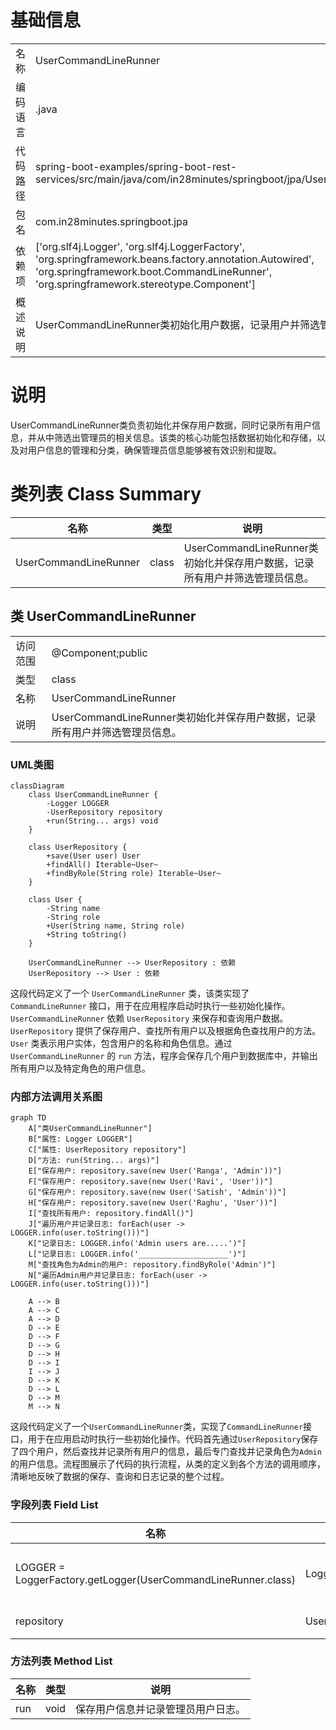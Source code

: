 # 基础信息

|      |      |
|------|------|
| 名称 | UserCommandLineRunner |
| 编码语言 | .java |
| 代码路径 | spring-boot-examples/spring-boot-rest-services/src/main/java/com/in28minutes/springboot/jpa/UserCommandLineRunner.java |
| 包名 | com.in28minutes.springboot.jpa |
| 依赖项 | ['org.slf4j.Logger', 'org.slf4j.LoggerFactory', 'org.springframework.beans.factory.annotation.Autowired', 'org.springframework.boot.CommandLineRunner', 'org.springframework.stereotype.Component'] |
| 概述说明 | UserCommandLineRunner类初始化用户数据，记录用户并筛选管理员信息。 |

# 说明

UserCommandLineRunner类负责初始化并保存用户数据，同时记录所有用户信息，并从中筛选出管理员的相关信息。该类的核心功能包括数据初始化和存储，以及对用户信息的管理和分类，确保管理员信息能够被有效识别和提取。

# 类列表 Class Summary

| 名称   | 类型  | 说明 |
|-------|------|-------------|
| UserCommandLineRunner | class | UserCommandLineRunner类初始化并保存用户数据，记录所有用户并筛选管理员信息。 |



## 类 UserCommandLineRunner

|      |      |
|------|------|
| 访问范围 | @Component;public |
| 类型 | class |
| 名称 | UserCommandLineRunner |
| 说明 | UserCommandLineRunner类初始化并保存用户数据，记录所有用户并筛选管理员信息。 |


### UML类图

```mermaid
classDiagram
    class UserCommandLineRunner {
        -Logger LOGGER
        -UserRepository repository
        +run(String... args) void
    }

    class UserRepository {
        +save(User user) User
        +findAll() Iterable~User~
        +findByRole(String role) Iterable~User~
    }

    class User {
        -String name
        -String role
        +User(String name, String role)
        +String toString()
    }

    UserCommandLineRunner --> UserRepository : 依赖
    UserRepository --> User : 依赖
```

这段代码定义了一个 `UserCommandLineRunner` 类，该类实现了 `CommandLineRunner` 接口，用于在应用程序启动时执行一些初始化操作。`UserCommandLineRunner` 依赖 `UserRepository` 来保存和查询用户数据。`UserRepository` 提供了保存用户、查找所有用户以及根据角色查找用户的方法。`User` 类表示用户实体，包含用户的名称和角色信息。通过 `UserCommandLineRunner` 的 `run` 方法，程序会保存几个用户到数据库中，并输出所有用户以及特定角色的用户信息。


### 内部方法调用关系图

```mermaid
graph TD
    A["类UserCommandLineRunner"]
    B["属性: Logger LOGGER"]
    C["属性: UserRepository repository"]
    D["方法: run(String... args)"]
    E["保存用户: repository.save(new User('Ranga', 'Admin'))"]
    F["保存用户: repository.save(new User('Ravi', 'User'))"]
    G["保存用户: repository.save(new User('Satish', 'Admin'))"]
    H["保存用户: repository.save(new User('Raghu', 'User'))"]
    I["查找所有用户: repository.findAll()"]
    J["遍历用户并记录日志: forEach(user -> LOGGER.info(user.toString()))"]
    K["记录日志: LOGGER.info('Admin users are.....')"]
    L["记录日志: LOGGER.info('____________________')"]
    M["查找角色为Admin的用户: repository.findByRole('Admin')"]
    N["遍历Admin用户并记录日志: forEach(user -> LOGGER.info(user.toString()))"]

    A --> B
    A --> C
    A --> D
    D --> E
    D --> F
    D --> G
    D --> H
    D --> I
    I --> J
    D --> K
    D --> L
    D --> M
    M --> N
```

这段代码定义了一个`UserCommandLineRunner`类，实现了`CommandLineRunner`接口，用于在应用启动时执行一些初始化操作。代码首先通过`UserRepository`保存了四个用户，然后查找并记录所有用户的信息，最后专门查找并记录角色为`Admin`的用户信息。流程图展示了代码的执行流程，从类的定义到各个方法的调用顺序，清晰地反映了数据的保存、查询和日志记录的整个过程。

### 字段列表 Field List

| 名称  | 类型  | 说明 |
|-------|-------|------|
| LOGGER = LoggerFactory.getLogger(UserCommandLineRunner.class) | Logger | 定义静态常量LOGGER用于记录UserCommandLineRunner类的日志。 |
| repository | UserRepository | 自动注入UserRepository实例到repository变量。 |

### 方法列表 Method List

| 名称  | 类型  | 说明 |
|-------|-------|------|
| run | void | 保存用户信息并记录管理员用户日志。 |




